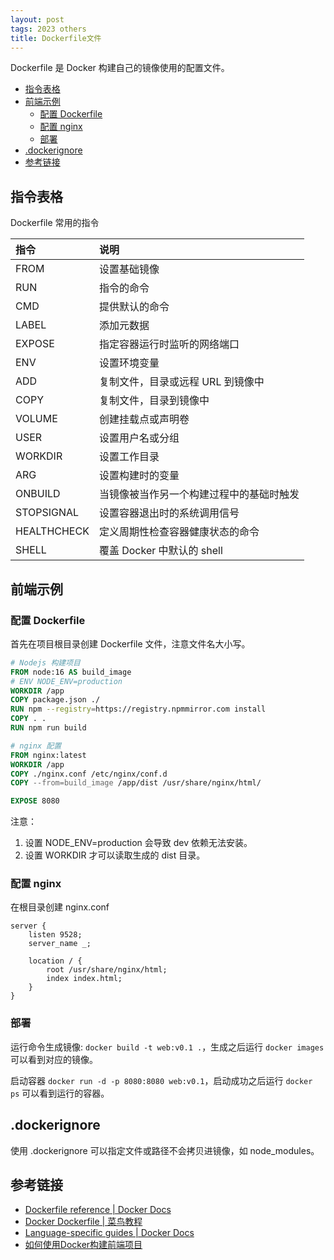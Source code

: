 ```yaml
---
layout: post
tags: 2023 others
title: Dockerfile文件
---
```


Dockerfile 是 Docker 构建自己的镜像使用的配置文件。

<!-- vim-markdown-toc GFM -->

- [指令表格](#指令表格)
- [前端示例](#前端示例)
  - [配置 Dockerfile](#配置-dockerfile)
  - [配置 nginx](#配置-nginx)
  - [部署](#部署)
- [.dockerignore](#dockerignore)
- [参考链接](#参考链接)

<!-- vim-markdown-toc -->

## 指令表格

Dockerfile 常用的指令

| 指令        | 说明                                     |
| :---------- | :--------------------------------------- |
| FROM        | 设置基础镜像                             |
| RUN         | 指令的命令                               |
| CMD         | 提供默认的命令                           |
| LABEL       | 添加元数据                               |
| EXPOSE      | 指定容器运行时监听的网络端口             |
| ENV         | 设置环境变量                             |
| ADD         | 复制文件，目录或远程 URL 到镜像中        |
| COPY        | 复制文件，目录到镜像中                   |
| VOLUME      | 创建挂载点或声明卷                       |
| USER        | 设置用户名或分组                         |
| WORKDIR     | 设置工作目录                             |
| ARG         | 设置构建时的变量                         |
| ONBUILD     | 当镜像被当作另一个构建过程中的基础时触发 |
| STOPSIGNAL  | 设置容器退出时的系统调用信号             |
| HEALTHCHECK | 定义周期性检查容器健康状态的命令         |
| SHELL       | 覆盖 Docker 中默认的 shell               |

## 前端示例

### 配置 Dockerfile

首先在项目根目录创建 Dockerfile 文件，注意文件名大小写。

```dockerfile
# Nodejs 构建项目
FROM node:16 AS build_image
# ENV NODE_ENV=production
WORKDIR /app
COPY package.json ./
RUN npm --registry=https://registry.npmmirror.com install
COPY . .
RUN npm run build

# nginx 配置
FROM nginx:latest
WORKDIR /app
COPY ./nginx.conf /etc/nginx/conf.d
COPY --from=build_image /app/dist /usr/share/nginx/html/

EXPOSE 8080
```

注意：

1. 设置 NODE_ENV=production 会导致 dev 依赖无法安装。
2. 设置 WORKDIR 才可以读取生成的 dist 目录。

### 配置 nginx

在根目录创建 nginx.conf

```nginx
server {
    listen 9528;
    server_name _;

    location / {
        root /usr/share/nginx/html;
        index index.html;
    }
}
```

### 部署

运行命令生成镜像: `docker build -t web:v0.1 .`，生成之后运行 `docker images` 可以看到对应的镜像。

启动容器 `docker run -d -p 8080:8080 web:v0.1`，启动成功之后运行 `docker ps` 可以看到运行的容器。

## .dockerignore

使用 .dockerignore 可以指定文件或路径不会拷贝进镜像，如 node_modules。

## 参考链接

- [Dockerfile reference \| Docker Docs](https://docs.docker.com/engine/reference/builder/)
- [Docker Dockerfile \| 菜鸟教程](https://www.runoob.com/docker/docker-dockerfile.html)
- [Language-specific guides \| Docker Docs](https://docs.docker.com/language/)
- [如何使用Docker构建前端项目](https://www.cnblogs.com/liuheng/p/16249022.html)
